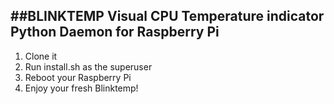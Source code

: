 ##BLINKTEMP
Visual CPU Temperature indicator
Python Daemon for Raspberry Pi
--------------------
1.  Clone it
2.  Run install.sh as the superuser
3.  Reboot your Raspberry Pi
4.  Enjoy your fresh Blinktemp!
